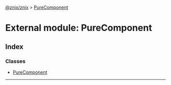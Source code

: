 [@znix/znix](../README.md) > [PureComponent](../modules/purecomponent.md)

# External module: PureComponent

## Index

### Classes

* [PureComponent](../classes/purecomponent.purecomponent-1.md)

---

